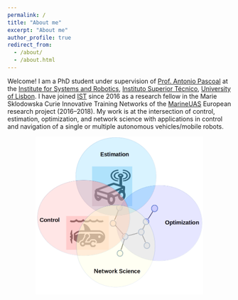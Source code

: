 ```yaml
---
permalink: /
title: "About me"
excerpt: "About me"
author_profile: true
redirect_from: 
  - /about/
  - /about.html
---
```


Welcome! I am a PhD student under supervision of [Prof. Antonio Pascoal](https://welcome.isr.tecnico.ulisboa.pt/author/antoniomanueldossantos/) at the [Institute for Systems and Robotics](https://welcome.isr.tecnico.ulisboa.pt/), [Instituto Superior Técnico](https://tecnico.ulisboa.pt/en/), [University of Lisbon](https://www.ulisboa.pt/en). I have joined [IST](https://tecnico.ulisboa.pt/en/) since 2016 as a research fellow in the Marie Sklodowska Curie Innovative Training Networks of the [MarineUAS](http://www.marineuas.eu/) European research project (2016–2018). My work is at the intersection of control, estimation, optimization, and network science with applications in control and navigation of a single or multiple autonomous vehicles/mobile robots. 

<img src="/images/researcharea.png" width="75%" style="display: block; margin: auto;" />

